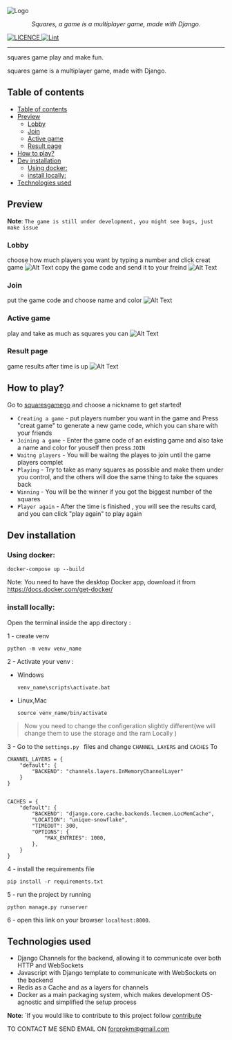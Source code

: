 <p align="center">

![Logo](/assets/logo.png)
</p>

<p align="center">
    <em>Squares, a game is a multiplayer game, made with Django.</em>
</p>
<p align="center">

<a href="https://github.com/karamfarhan/channels-multi-player-simple-game/blob/main/LICENCE" target="_blank"><img src="https://img.shields.io/github/license/karamfarhan/channels-multi-player-simple-game" alt="LICENCE">
</a>
<a href="https://github.com/karamfarhan/channels-multi-player-simple-game/actions/workflows/lint.yaml" target="_blank"><img src="https://github.com/karamfarhan/channels-multi-player-simple-game/actions/workflows/lint.yaml/badge.svg" alt="Lint">
  </a>
</p>

---


squares game play and make fun.

squares game is a multiplayer game, made with Django.


## Table of contents

- [Table of contents](#table-of-contents)
- [Preview](#preview)
  - [Lobby](#lobby)
  - [Join](#join)
  - [Active game](#active-game)
  - [Result page](#result-page)
- [How to play?](#how-to-play)
- [Dev installation](#dev-installation)
  - [Using docker:](#using-docker)
  - [install locally:](#install-locally)
- [Technologies used](#technologies-used)

## Preview

<note>

**Note**: `The game is still under development, you might see bugs, just make issue`

</note>

### Lobby
choose how much players you want by typing a number and click creat game
![Alt Text](/assets/create-game-players-number.png)
copy the game code and send it to your freind
![Alt Text](/assets/create-game-done.png)
### Join
put the game code and choose name and color
![Alt Text](/assets/join-game.png)
### Active game
play and take as much as squares you can
![Alt Text](/assets/play5-dashboard.png)

### Result page
game results after time is up
![Alt Text](/assets/play-again.png)


## How to play?

Go to [squaresgamego](https://squaresgamego.herokuapp.com) and choose a nickname to get started!

- `Creating a game` - put players number you want in the game and Press "creat game" to generate a new game code, which you can share with your friends
- `Joining a game` - Enter the game code of an existing game and also take a name and color for youself then press `JOIN`
- `Waitng players` - You will be waitng the playes to join until the game players complet
- `Playing` - Try to take as many squares  as possible and make them under you control, and the others will doe the same thing to take the squares back
- `Winning` - You will be the winner if you got the biggest number of the squares
- `Player again` - After the time is finished , you will see the results card, and  you can click "play again" to play again

## Dev installation

### Using docker:
```shell
docker-compose up --build
```
Note: You need to have the desktop Docker app, download it from https://docs.docker.com/get-docker/

### install locally:

Open the terminal inside the app directory :

1 - create venv
```
python -m venv venv_name
```
2 - Activate your venv :<br>
   - Windows  
        ```
        venv_name\scripts\activate.bat
        ```
   - Linux,Mac  
        ```
        source venv_name/bin/activate
        ```

> Now you need to change the configeration slightly different(we will change them to use the storage and the ram Locally )

3 - Go to the `settings.py ` files and change `CHANNEL_LAYERS` and `CACHES` To


```
CHANNEL_LAYERS = {
    "default": {
        "BACKEND": "channels.layers.InMemoryChannelLayer"
    }
}


CACHES = {
    "default": {
        "BACKEND": "django.core.cache.backends.locmem.LocMemCache",
        "LOCATION": "unique-snowflake",
        "TIMEOUT": 300,
        "OPTIONS": {
            "MAX_ENTRIES": 1000,
        },
    }
}
```


4 - install the requirements file
```
pip install -r requirements.txt

```
5 - run the project by running
```
python manage.py runserver
```
6 - open this link on your browser `localhost:8000`.<br />
## Technologies used



- Django Channels for the backend, allowing it to communicate over both HTTP and WebSockets
- Javascript with Django template to communicate with WebSockets on the backend
- Redis as a Cache and as a layers for channels
- Docker as a main packaging system, which makes development OS-agnostic and simplified the setup process


<note>

**Note**: `If you would like to contribute to this project follow  [contribute](https://github.com/karamfarhan/channels-multi-player-simple-game/blob/main/CONTRIBUTING.md)

</note>



TO CONTACT ME SEND EMAIL ON forprokm@gmail.com
